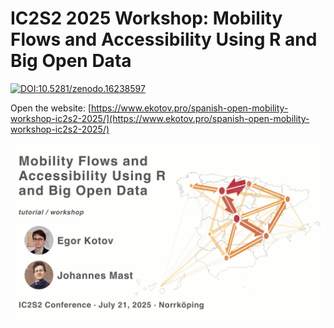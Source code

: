 # IC2S2 2025 Workshop: Mobility Flows and Accessibility Using R and Big Open Data

[![DOI:10.5281/zenodo.16238597](https://zenodo.org/badge/DOI/10.5281/zenodo.16238597.svg)](https://doi.org/10.5281/zenodo.16238597)

Open the website: [https://www.ekotov.pro/spanish-open-mobility-workshop-ic2s2-2025/](https://www.ekotov.pro/spanish-open-mobility-workshop-ic2s2-2025/)

![](media/card.png)
